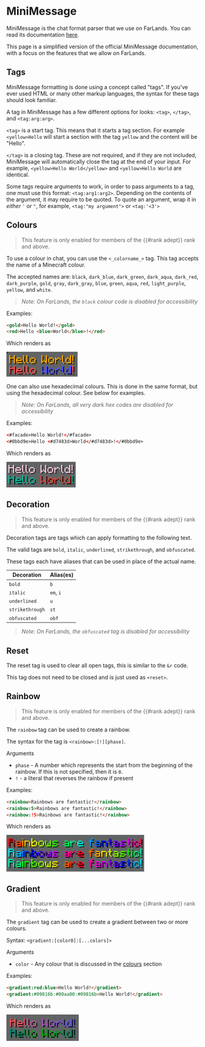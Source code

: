 # MiniMessage

MiniMessage is the chat format parser that we use on FarLands.  You can
read its documentation [here](https://docs.advntr.dev/minimessage/format.html).

This page is a simplified version of the official MiniMessage
documentation, with a focus on the features that we allow on FarLands.

## Tags

MiniMessage formatting is done using a concept called "tags".  If you've
ever used HTML or many other markup languages, the syntax for these tags
should look familiar.

A tag in MiniMessage has a few different options for looks: `<tag>`,
`</tag>`, and `<tag:arg:arg>`.

`<tag>` is a start tag.  This means that it starts a tag section.  For
example `<yellow>Hello` will start a section with the tag `yellow` and
the content will be "Hello".

`</tag>` is a closing tag.  These are not required, and if they are not
included, MiniMessage will automatically close the tag at the end of
your input.  For example, `<yellow>Hello World</yellow>` and
`<yellow>Hello World` are identical.

Some tags require arguments to work, in order to pass arguments to a
tag, one must use this format: `<tag:arg1:arg2>`.  Depending on the
contents of the argument, it may require to be quoted.  To quote an
argument, wrap it in _either_ `'` or `"`, for example, `<tag:"my
argument">` or `<tag:'<3'>`

## Colours

> This feature is only enabled for members of the {{#rank adept}} rank
> and above.

To use a colour in chat, you can use the `<_colorname_>` tag.  This tag
accepts the name of a Minecraft colour.

The accepted names are: `black`, `dark_blue`, `dark_green`, `dark_aqua`,
`dark_red`, `dark_purple`, `gold`, `gray`, `dark_gray`, `blue`, `green`,
`aqua`, `red`, `light_purple`, `yellow`, and `white`.

> _Note: On FarLands, the `black` colour code is disabled for accessibility_

Examples:

```html
<gold>Hello World!</gold>
<red>Hello <blue>World</blue>!</red>
```

Which renders as

![rendered example](./img-mm/colour-simple.png)

One can also use hexadecimal colours.  This is done in the same format,
but using the hexadecimal colour.  See below for examples.

> _Note: On FarLands, all very dark hex codes are disabled for accessibility_

Examples:

```html
<#facade>Hello World!</#facade>
<#0bbd9e>Hello <#d7483d>World</#d7483d>!</#0bbd9e>
```

Which renders as

![rendered example](./img-mm/colour-hex.png)

## Decoration

> This feature is only enabled for members of the {{#rank adept}} rank
> and above.

Decoration tags are tags which can apply formatting to the following
text.

The valid tags are `bold`, `italic`, `underlined`, `strikethrough`, and
`obfuscated`.

These tags each have aliases that can be used in place of the actual
name.

| Decoration      | Alias(es) |
| --------------- | --------- |
| `bold`          | `b`       |
| `italic`        | `em`, `i` |
| `underlined`    | `u`       |
| `strikethrough` | `st`      |
| `obfuscated`    | `obf`     |

> _Note: On FarLands, the `obfuscated` tag is disabled for accessibility_

<!-- Example Needed -->

## Reset

The reset tag is used to clear all open tags, this is similar to the
`&r` code.  

This tag does not need to be closed and is just used as `<reset>`.

<!-- Example Needed -->

## Rainbow

> This feature is only enabled for members of the {{#rank adept}} rank
> and above.

The `rainbow` tag can be used to create a rainbow.

The syntax for the tag is `<rainbow>:[!][phase]`.

Arguments
- `phase` - A number which represents the start from the beginning of
  the rainbow.  If this is not specified, then it is `0`.
- `!` - a literal that reverses the rainbow if present

Examples:

```html
<rainbow>Rainbows are fantastic!</rainbow>
<rainbow:5>Rainbows are fantastic!</rainbow>
<rainbow:!5>Rainbows are fantastic!</rainbow>
```

Which renders as

![rendered example](./img-mm/colour-rainbow.png)

## Gradient

> This feature is only enabled for members of the {{#rank adept}} rank
> and above.

The `gradient` tag can be used to create a gradient between two or more
colours.

Syntax: `<gradient:[color0]:[...colors]>`

Arguments
- `color` - Any colour that is discussed in the [colours](#colours) section

Examples:

```html
<gradient:red:blue>Hello World!</gradient>
<gradient:#09816b:#00aa00:#09816b>Hello World!</gradient>
```

Which renders as

![rendered example](./img-mm/colour-gradient.png)
